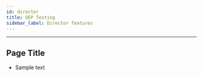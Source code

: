 ```yaml
---
id: director
title: OEP Testing
sidebar_label: Director features
---
```

------

## Page Title

- Sample text
